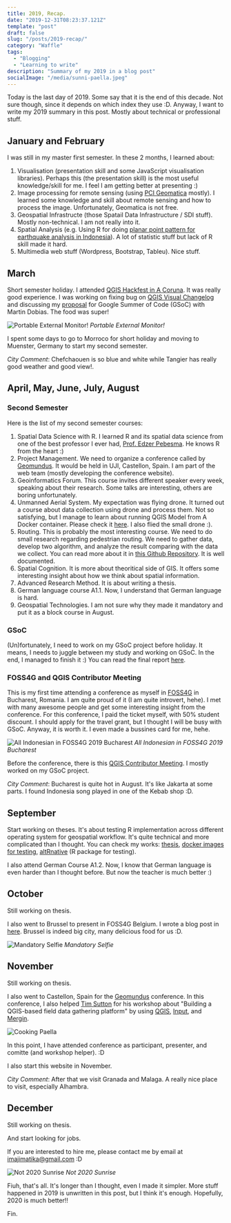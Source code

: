 ```yaml
---
title: 2019, Recap.
date: "2019-12-31T08:23:37.121Z"
template: "post"
draft: false
slug: "/posts/2019-recap/"
category: "Waffle"
tags:
  - "Blogging"
  - "Learning to write"
description: "Summary of my 2019 in a blog post"
socialImage: "/media/sunni-paella.jpeg"
---
```


Today is the last day of 2019. Some say that it is the end of this decade. Not sure though, since it depends on which index they use :D. Anyway, I want to write my 2019 summary in this post. Mostly about technical or professional stuff.

## January and February

I was still in my master first semester. In these 2 months, I learned about:

1. Visualisation (presentation skill and some JavaScript visualisation libraries). Perhaps this (the presentation skill) is the most useful knowledge/skill for me. I feel I am getting better at presenting :)
2. Image processing for remote sensing (using [PCI Geomatica](https://www.pcigeomatics.com/) mostly). I learned some knowledge and skill about remote sensing and how to process the image. Unfortunately, Geomatica is not free.
3. Geospatial Infrastructe (those Spatail Data Infrastructure / SDI stuff). Mostly non-technical. I am not really into it.
4. Spatial Analysis (e.g. Using R for doing [planar point pattern for earthquake analysis in Indonesia](https://github.com/ismailsunni/earthquake-ppp)). A lot of statistic stuff but lack of R skill made it hard.
5. Multimedia web stuff (Wordpress, Bootstrap, Tableu). Nice stuff.

## March

Short semester holiday. I attended [QGIS Hackfest in A Coruna](https://github.com/qgis/QGIS/wiki/22nd-Developer-Meeting-in-A-Coru%C3%B1a,-Spain). It was really good experience. I was working on fixing bug on [QGIS Visual Changelog](http://changelog.qgis.org/en/qgis/) and discussing my [proposal](https://docs.google.com/document/d/1RcXiEyziQyGurqDGRBN3g-het33liVD81WFjv8qQlt8/edit) for Google Summer of Code (GSoC) with Martin Dobias. The food was super!

![Portable External Monitor!](/media/qgis-3d-hackfest.jpg)
*Portable External Monitor!*

I spent some days to go to Morroco for short holiday and moving to Muenster, Germany to start my second semester.

*City Comment*: Chefchaouen is so blue and white while Tangier has really good weather and good view!.

## April, May, June, July, August

### Second Semester

Here is the list of my second semester courses:

1. Spatial Data Science with R. I learned R and its spatial data science from one of the best professor I ever had, [Prof. Edzer Pebesma](https://github.com/edzer/). He knows R from the heart :)
2. Project Management. We need to organize a conference called by [Geomundus](http://geomundus.org/2019/). It would be held in UJI, Castellon, Spain. I am part of the web team (mostly developing the conference website).
3. Geoinformatics Forum. This course invites different speaker every week, speaking about their research. Some talks are interesting, others are boring unfortunately.
4. Unmanned Aerial System. My expectation was flying drone. It turned out a course about data collection using drone and process them. Not so satisfying, but I manage to learn about running QGIS Model from A Docker container. Please check it [here](https://github.com/ismailsunni/docker-qgis3-model). I also flied the small drone :).
5. Routing. This is probably the most interesting course. We need to do small research regarding pedestrian routing. We need to gather data, develop two algorithm, and analyze the result comparing with the data we collect. You can read more about it in [this Github Repository](https://github.com/ismailsunni/pedestrian-routing). It is well documented.
6. Spatial Cognition. It is more about theoritical side of GIS. It offers some interesting insight about how we think about spatial information.
7. Advanced Research Method. It is about writing a thesis.
8. German language course A1.1. Now, I understand that German language is hard.
9. Geospatial Technologies. I am not sure why they made it mandatory and put it as a block course in August.

### GSoC

(Un)fortunately, I need to work on my GSoC project before holiday. It means, I needs to juggle between my study and working on GSoC. In the end, I managed to finish it :) You can read the final report [here](https://ismailsunni.github.io/GSoC-2019/).

### FOSS4G and QGIS Contributor Meeting

This is my first time attending a conference as myself in [FOSS4G](https://2019.foss4g.org/) in Bucharest, Romania. I am quite proud of it (I am quite introvert, hehe). I met with many awesome people and get some interesting insight from the conference. For this conference, I paid the ticket myself, with 50% student discount. I should apply for the travel grant, but I thought I will be busy with GSoC. Anyway, it is worth it. I even made a bussines card for me, hehe.

![All Indonesian in FOSS4G 2019 Bucharest](/media/foss4g-bucharest.jpg)
*All Indonesian in FOSS4G 2019 Bucharest*

Before the conference, there is this [QGIS Contributor Meeting](https://github.com/qgis/QGIS/wiki/23rd-Contributors-Meeting-in-Bucharest). I mostly worked on my GSoC project.

*City Comment*: Bucharest is quite hot in August. It's like Jakarta at some parts. I found Indonesia song played in one of the Kebab shop :D.

## September

Start working on theses. It's about testing R implementation across different operating system for geospatial workflow. It's quite technical and more complicated than I thought. You can check my works: [thesis](https://github.com/ismailsunni/MasterThesis), [docker images for testing](https://github.com/ismailsunni/dockeRs), [altRnative](https://github.com/ismailsunni/altRnative) (R package for testing).

I also attend German Course A1.2. Now, I know that German language is even harder than I thought before. But now the teacher is much better :)

## October

Still working on thesis.

I also went to Brussel to present in FOSS4G Belgium. I wrote a blog post in [here](https://ismailsunni.id/posts/presenting-at-foss4g-belgium-2019/). Brussel is indeed big city, many delicious food for us :D.

![Mandatory Selfie](/media/foss4g-be-selfie.jpg)
*Mandatory Selfie*

## November

Still working on thesis.

I also went to Castellon, Spain for the [Geomundus](http://geomundus.org/2019/) conference. In this conference, I also helped [Tim Sutton](https://twitter.com/timlinux) for his workshop about "Building a QGIS-based field data gathering platform" by using [QGIS](https://qgis.org/en/site/), [Input](https://inputapp.io/), and [Mergin](https://public.cloudmergin.com/).

![Cooking Paella](/media/sunni-paella.jpeg)

In this point, I have attended conference as participant, presenter, and comitte (and workshop helper). :D

I also start this website in November.

*City Comment*: After that we visit Granada and Malaga. A really nice place to visit, especially Alhambra.

## December

Still working on thesis.

And start looking for jobs.

If you are interested to hire me, please contact me by email at imajimatika@gmail.com :D

![Not 2020 Sunrise](/media/sunrise.jpg)
*Not 2020 Sunrise*

Fiuh, that's all. It's longer than I thought, even I made it simpler. More stuff happened in 2019 is unwritten in this post, but I think it's enough. Hopefully, 2020 is much better!!

Fin.
